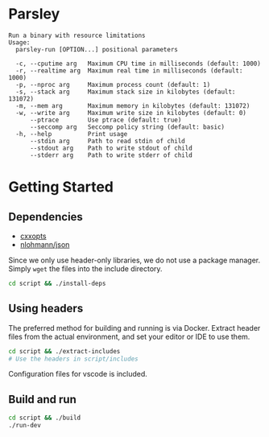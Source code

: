 # Parsley
```
Run a binary with resource limitations
Usage:
  parsley-run [OPTION...] positional parameters

  -c, --cputime arg   Maximum CPU time in milliseconds (default: 1000)
  -r, --realtime arg  Maximum real time in milliseconds (default: 1000)
  -p, --nproc arg     Maximum process count (default: 1)
  -s, --stack arg     Maximum stack size in kilobytes (default: 131072)
  -m, --mem arg       Maximum memory in kilobytes (default: 131072)
  -w, --write arg     Maximum write size in kilobytes (default: 0)
      --ptrace        Use ptrace (default: true)
      --seccomp arg   Seccomp policy string (default: basic)
  -h, --help          Print usage
      --stdin arg     Path to read stdin of child
      --stdout arg    Path to write stdout of child
      --stderr arg    Path to write stderr of child
```

# Getting Started
## Dependencies
- [cxxopts](https://github.com/jarro2783/cxxopts)
- [nlohmann/json](https://github.com/nlohmann/json)

Since we only use header-only libraries, we do not use a package manager.
Simply `wget` the files into the include directory.
```bash
cd script && ./install-deps
```

## Using headers
The preferred method for building and running is via Docker.
Extract header files from the actual environment, and set your editor or IDE to use them.
```bash
cd script && ./extract-includes
# Use the headers in script/includes
```
Configuration files for vscode is included.

## Build and run
```bash
cd script && ./build
./run-dev
```